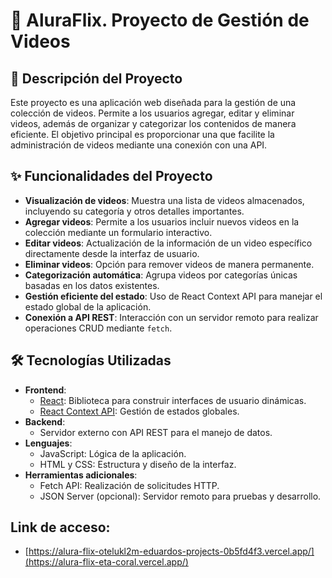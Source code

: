 # 🎥 AluraFlix. Proyecto de Gestión de Videos

## 📖 Descripción del Proyecto
Este proyecto es una aplicación web diseñada para la gestión de una colección de videos. Permite a los usuarios agregar, editar y eliminar videos, además de organizar y categorizar los contenidos de manera eficiente. El objetivo principal es proporcionar una que facilite la administración de videos mediante una conexión con una API.

## ✨ Funcionalidades del Proyecto
- **Visualización de videos**: Muestra una lista de videos almacenados, incluyendo su categoría y otros detalles importantes.
- **Agregar videos**: Permite a los usuarios incluir nuevos videos en la colección mediante un formulario interactivo.
- **Editar videos**: Actualización de la información de un video específico directamente desde la interfaz de usuario.
- **Eliminar videos**: Opción para remover videos de manera permanente.
- **Categorización automática**: Agrupa videos por categorías únicas basadas en los datos existentes.
- **Gestión eficiente del estado**: Uso de React Context API para manejar el estado global de la aplicación.
- **Conexión a API REST**: Interacción con un servidor remoto para realizar operaciones CRUD mediante `fetch`.

## 🛠️ Tecnologías Utilizadas
- **Frontend**:  
  - [React](https://reactjs.org/): Biblioteca para construir interfaces de usuario dinámicas.
  - [React Context API](https://reactjs.org/docs/context.html): Gestión de estados globales.
- **Backend**:  
  - Servidor externo con API REST para el manejo de datos.
- **Lenguajes**:  
  - JavaScript: Lógica de la aplicación.
  - HTML y CSS: Estructura y diseño de la interfaz.
- **Herramientas adicionales**:  
  - Fetch API: Realización de solicitudes HTTP.
  - JSON Server (opcional): Servidor remoto para pruebas y desarrollo.

## Link de acceso:
- [https://alura-flix-otelukl2m-eduardos-projects-0b5fd4f3.vercel.app/](https://alura-flix-eta-coral.vercel.app/)
